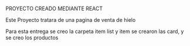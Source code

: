  PROYECTO CREADO MEDIANTE REACT

Este Proyecto tratara de una pagina de venta de hielo

Para esta entrega se creo la carpeta item list y item se crearon las card, y se creo los productos

